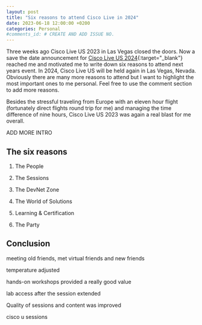 ```yaml
---
layout: post
title: "Six reasons to attend Cisco Live in 2024"
date: 2023-06-18 12:00:00 +0200
categories: Personal
#comments_id: # CREATE AND ADD ISSUE NO.
---
```


Three weeks ago Cisco Live US 2023 in Las Vegas closed the doors. Now a save the date announcement for [Cisco Live US 2024](https://www.ciscolive.com/global/cisco-live-2024.html#:~:text=Cisco%20Live%20will%20be%20held,2024%20in%20Las%20Vegas%2C%20Nevada.){:target="_blank"} reached me and motivated me to write down six reasons to attend next years event. In 2024, Cisco Live US will be held again in Las Vegas, Nevada. Obviously there are many more reasons to attend but I want to highlight the most important ones to me personal. Feel free to use the comment section to add more reasons.

Besides the stressful traveling from Europe with an eleven hour flight (fortunately direct flights round trip for me) and managing the time difference of nine hours, Cisco Live US 2023 was again a real blast for me overall.

ADD MORE INTRO

## The six reasons

1. The People

2. The Sessions

3. The DevNet Zone

4. The World of Solutions

5. Learning & Certification

6. The Party

## Conclusion

meeting old friends, met virtual friends and new friends

temperature adjusted

hands-on workshops provided a really good value

lab access after the session extended

Quality of sessions and content was improved

cisco u sessions
